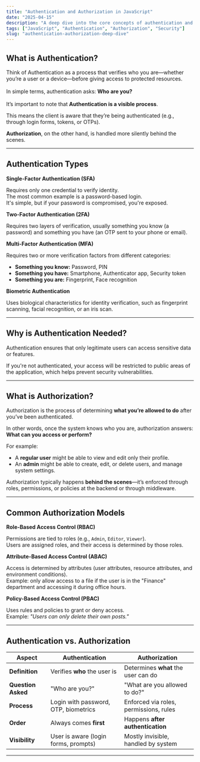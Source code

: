 ```yaml
---
title: "Authentication and Authorization in JavaScript"
date: "2025-04-15"
description: "A deep dive into the core concepts of authentication and authorization, with hands-on examples."
tags: ["JavaScript", "Authentication", "Authorization", "Security"]
slug: "authentication-authorization-deep-dive"
---
```


## What is Authentication?

Think of Authentication as a process that verifies who you are—whether you’re a user or a device—before giving access to protected resources.  
<br>
In simple terms, authentication asks: **Who are you?**  
<br>
It’s important to note that **Authentication is a visible process**.  

This means the client is aware that they’re being authenticated (e.g., through login forms, tokens, or OTPs).  

**Authorization**, on the other hand, is handled more silently behind the scenes.  

---

## Authentication Types

**Single-Factor Authentication (SFA)**  

Requires only one credential to verify identity.  
The most common example is a password-based login.  
It's simple, but if your password is compromised, you're exposed.  

**Two-Factor Authentication (2FA)**  

Requires two layers of verification, usually something you know (a password) and something you have (an OTP sent to your phone or email).  

**Multi-Factor Authentication (MFA)**  

Requires two or more verification factors from different categories:  

- **Something you know:** Password, PIN  
- **Something you have:** Smartphone, Authenticator app, Security token  
- **Something you are:** Fingerprint, Face recognition  

**Biometric Authentication**  

Uses biological characteristics for identity verification, such as fingerprint scanning, facial recognition, or an iris scan.  

---

## Why is Authentication Needed?

Authentication ensures that only legitimate users can access sensitive data or features.  

If you're not authenticated, your access will be restricted to public areas of the application, which helps prevent security vulnerabilities.  

---

## What is Authorization?

Authorization is the process of determining **what you’re allowed to do** after you’ve been authenticated.  

In other words, once the system knows who you are, authorization answers: **What can you access or perform?**  

For example:  

- A **regular user** might be able to view and edit only their profile.  
- An **admin** might be able to create, edit, or delete users, and manage system settings.  

Authorization typically happens **behind the scenes**—it’s enforced through roles, permissions, or policies at the backend or through middleware.  

---

## Common Authorization Models

**Role-Based Access Control (RBAC)**  

Permissions are tied to roles (e.g., `Admin`, `Editor`, `Viewer`).  
Users are assigned roles, and their access is determined by those roles.  

**Attribute-Based Access Control (ABAC)**  

Access is determined by attributes (user attributes, resource attributes, and environment conditions).  
Example: only allow access to a file if the user is in the "Finance" department and accessing it during office hours.  

**Policy-Based Access Control (PBAC)**  

Uses rules and policies to grant or deny access.  
Example: *"Users can only delete their own posts."*  

---

## Authentication vs. Authorization

| Aspect             | Authentication                         | Authorization                         |
|--------------------|-----------------------------------------|----------------------------------------|
| **Definition**     | Verifies **who** the user is           | Determines **what** the user can do    |
| **Question Asked** | "Who are you?"                         | "What are you allowed to do?"          |
| **Process**        | Login with password, OTP, biometrics   | Enforced via roles, permissions, rules |
| **Order**          | Always comes **first**                 | Happens **after authentication**       |
| **Visibility**     | User is aware (login forms, prompts)   | Mostly invisible, handled by system    |

---